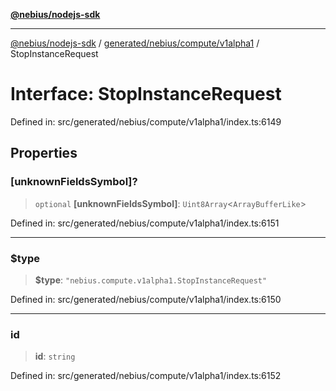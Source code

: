 [**@nebius/nodejs-sdk**](../../../../../README.md)

---

[@nebius/nodejs-sdk](../../../../../README.md) / [generated/nebius/compute/v1alpha1](../README.md) / StopInstanceRequest

# Interface: StopInstanceRequest

Defined in: src/generated/nebius/compute/v1alpha1/index.ts:6149

## Properties

### \[unknownFieldsSymbol\]?

> `optional` **\[unknownFieldsSymbol\]**: `Uint8Array`\<`ArrayBufferLike`\>

Defined in: src/generated/nebius/compute/v1alpha1/index.ts:6151

---

### $type

> **$type**: `"nebius.compute.v1alpha1.StopInstanceRequest"`

Defined in: src/generated/nebius/compute/v1alpha1/index.ts:6150

---

### id

> **id**: `string`

Defined in: src/generated/nebius/compute/v1alpha1/index.ts:6152
